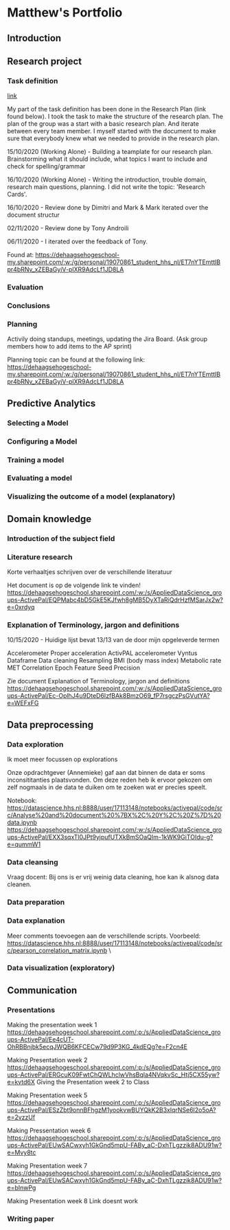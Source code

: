 # Matthew's Portfolio

## Introduction




## Research project 
### Task definition
[link](Research%20Project/Task_definition.md)

My part of the task definition has been done in the Research Plan (link found below). I took the task to make the structure of the research plan. The plan of the group was a start with a basic research plan. And iterate between every team member. I myself started with the document to make sure that everybody knew what we needed to provide in the research plan. 

15/10/2020 (Working Alone) - Building a teamplate for our research plan. Brainstorming what it should include, what topics I want to include and check for spelling/grammar

16/10/2020 (Working Alone) - Writing the introduction, trouble domain, research main questions, planning. I did not write the topic: 'Research Cards'.

16/10/2020 - Review done by Dimitri and Mark & Mark iterated over the document structur

02/11/2020 - Review done by Tony Androili 

06/11/2020 - I iterated over the feedback of Tony.

Found at: 
https://dehaagsehogeschool-my.sharepoint.com/:w:/g/personal/19070861_student_hhs_nl/ET7nYTEmttlBpr4bRNv_xZEBaGyiV-plXR9AdcLf1JD8LA

### Evaluation
### Conclusions
### Planning 
Activily doing standups, meetings, updating the Jira Board. (Ask group members how to add items to the AP sprint)

Planning topic can be found at the following link:
https://dehaagsehogeschool-my.sharepoint.com/:w:/g/personal/19070861_student_hhs_nl/ET7nYTEmttlBpr4bRNv_xZEBaGyiV-plXR9AdcLf1JD8LA

## Predictive Analytics
### Selecting a Model
### Configuring a Model
### Training a model
### Evaluating a model
### Visualizing the outcome of a model (explanatory)

## Domain knowledge
### Introduction of the subject field
### Literature research
Korte verhaaltjes schrijven over de verschillende literatuur 

Het document is op de volgende link te vinden!
https://dehaagsehogeschool.sharepoint.com/:w:/s/AppliedDataScience_groups-ActivePal/EQPMabc4bD5GkE5KJfwh8gMB5DyXTaRiQdrHzfMSarJx2w?e=0xrdyq

### Explanation of Terminology, jargon and definitions
10/15/2020 - Huidige lijst bevat 13/13 van de door mijn opgeleverde termen

Accelerometer
Proper acceleration
ActivPAL accelerometer
Vyntus
Dataframe
Data cleaning
Resampling
BMI (body mass index) 
Metabolic rate
MET
Correlation
Epoch
Feature
Seed
Precision

Zie document Explanation of Terminology, jargon and definitions
https://dehaagsehogeschool.sharepoint.com/:w:/s/AppliedDataScience_groups-ActivePal/Ec-OplhJ4u9DteD6IzfBAk8BmzO69_fP7rsgczPsGVutYA?e=WEFxFG

## Data preprocessing
### Data exploration
Ik moet meer focussen op explorations

Onze opdrachtgever (Annemieke) gaf aan dat binnen de data er soms inconsititanties plaatsvonden. Om deze reden heb ik ervoor gekozen om zelf nogmaals in de data te duiken om te zoeken wat er precies speelt.

Notebook: 
https://datascience.hhs.nl:8888/user/17113148/notebooks/activepal/code/src/Analyse%20and%20document%20%7BX%2C%20Y%2C%20Z%7D%20data.ipynb
https://dehaagsehogeschool.sharepoint.com/:w:/s/AppliedDataScience_groups-ActivePal/EXX3sqxTl0JPt9yjpufUTXkBmSOaQIm-1kWK9GiTOIdu-g?e=qummW1
### Data cleansing
Vraag docent: Bij ons is er vrij weinig data cleaning, hoe kan ik alsnog data cleanen. 

### Data preparation
### Data explanation
Meer comments toevoegen aan de verschillende scripts.
Voorbeeld: \
https://datascience.hhs.nl:8888/user/17113148/notebooks/activepal/code/src/pearson_correlation_matrix.ipynb
\
### Data visualization (exploratory)

## Communication
### Presentations 
Making the presentation week 1 \
https://dehaagsehogeschool.sharepoint.com/:p:/s/AppliedDataScience_groups-ActivePal/Ee4cUT-OhRBBnjbk5ecqJWQB6KFCECw79d9P3KG_4kdEQg?e=F2cn4E

Making Presentation week 2 \
https://dehaagsehogeschool.sharepoint.com/:p:/s/AppliedDataScience_groups-ActivePal/ERGcuK09FwtChQWLhclwVhsBqla4NVqkvSc_Htj5CX55yw?e=kvtd6X
Giving the Presentation week 2 to Class

Making Presentation week 5 \
https://dehaagsehogeschool.sharepoint.com/:p:/s/AppliedDataScience_groups-ActivePal/ESzZbt9onnBFhgzM1yookvwBUYQkK2B3xlqrNSe6I2o5oA?e=2vzzUf

Making Pressentation week 6
https://dehaagsehogeschool.sharepoint.com/:p:/s/AppliedDataScience_groups-ActivePal/EUwSACwxyh1GkGnd5mpU-FABy_aC-DxhTLgzzik8ADU91w?e=Mvy8tc

Making Presentation week 7
https://dehaagsehogeschool.sharepoint.com/:p:/s/AppliedDataScience_groups-ActivePal/EUwSACwxyh1GkGnd5mpU-FABy_aC-DxhTLgzzik8ADU91w?e=bInwPg

Making Presentation week 8
Link doesnt work

### Writing paper


